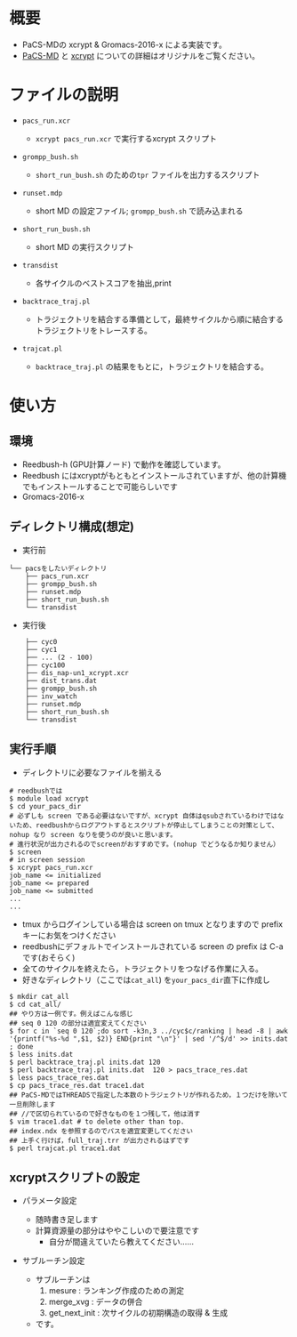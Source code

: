 概要
====

- PaCS-MDの xcrypt & Gromacs-2016-x による実装です。
- [PaCS-MD]() と [xcrypt](https://bitbucket.org/tasuku/xcrypt) についての詳細はオリジナルをご覧ください。


ファイルの説明
==============
- `pacs_run.xcr`
    - `xcrypt pacs_run.xcr` で実行するxcrypt スクリプト
- `grompp_bush.sh`
    - `short_run_bush.sh` のための`tpr` ファイルを出力するスクリプト
- `runset.mdp`
    - short MD の設定ファイル; `grompp_bush.sh` で読み込まれる
- `short_run_bush.sh`
    - short MD の実行スクリプト
- `transdist`
    - 各サイクルのベストスコアを抽出,print

- `backtrace_traj.pl`
	- トラジェクトリを結合する準備として，最終サイクルから順に結合するトラジェクトリをトレースする。
- `trajcat.pl`
	- `backtrace_traj.pl` の結果をもとに，トラジェクトリを結合する。

使い方
======

環境
----

- Reedbush-h (GPU計算ノード) で動作を確認しています。
- Reedbush にはxcryptがもともとインストールされていますが、他の計算機でもインストールすることで可能らしいです
- Gromacs-2016-x


ディレクトリ構成(想定)
----------------

- 実行前

```
└── pacsをしたいディレクトリ
    ├── pacs_run.xcr
    ├── grompp_bush.sh
    ├── runset.mdp
    ├── short_run_bush.sh
    └── transdist
```
- 実行後

```
    ├── cyc0
    ├── cyc1
    ├── ... (2 - 100)
    ├── cyc100
    ├── dis_nap-un1_xcrypt.xcr
    ├── dist_trans.dat
    ├── grompp_bush.sh
    ├── inv_watch
    ├── runset.mdp
    ├── short_run_bush.sh
    └── transdist
```

実行手順
--------

- ディレクトリに必要なファイルを揃える

```
# reedbushでは
$ module load xcrypt
$ cd your_pacs_dir
# 必ずしも screen である必要はないですが、xcrypt 自体はqsubされているわけではないため、reedbushからログアウトするとスクリプトが停止してしまうことの対策として、nohup なり screen なりを使うのが良いと思います。
# 進行状況が出力されるのでscreenがおすすめです。(nohup でどうなるか知りません）
$ screen 
# in screen session
$ xcrypt pacs_run.xcr
job_name <= initialized
job_name <= prepared
job_name <= submitted
...
...
```
- tmux からログインしている場合は screen on tmux となりますので prefix キーにお気をつけください
- reedbushにデフォルトでインストールされている screen の prefix は C-a です(おそらく)
- 全てのサイクルを終えたら，トラジェクトリをつなげる作業に入る。
- 好きなディレクトリ（ここでは`cat_all`) を`your_pacs_dir`直下に作成し

```
$ mkdir cat_all
$ cd cat_all/
## やり方は一例です。例えばこんな感じ
## seq 0 120 の部分は適宜変えてください
$ for c in `seq 0 120`;do sort -k3n,3 ../cyc$c/ranking | head -8 | awk '{printf("%s-%d ",$1, $2)} END{print "\n"}' | sed '/^$/d' >> inits.dat ; done
$ less inits.dat
$ perl backtrace_traj.pl inits.dat 120
$ perl backtrace_traj.pl inits.dat  120 > pacs_trace_res.dat
$ less pacs_trace_res.dat
$ cp pacs_trace_res.dat trace1.dat
## PaCS-MDではTHREADSで指定した本数のトラジェクトリが作れるため，１つだけを除いて一旦削除します
## //で区切られているので好きなものを１つ残して，他は消す
$ vim trace1.dat # to delete other than top.
## index.ndx を参照するのでパスを適宜変更してください
## 上手く行けば，full_traj.trr が出力されるはずです
$ perl trajcat.pl trace1.dat
```

xcryptスクリプトの設定
--------------------- 

- パラメータ設定
    - 随時書き足します
    - 計算資源量の部分はややこしいので要注意です
        - 自分が間違えていたら教えてください……
        
- サブルーチン設定
    - サブルーチンは
        1. mesure        : ランキング作成のための測定
        2. merge_xvg     : データの併合
        3. get_next_init : 次サイクルの初期構造の取得 & 生成
    - です。


